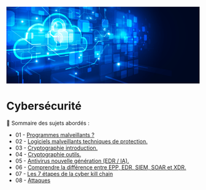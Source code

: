 ![Debian_logo-01](./images/Cloud-et-securite.png)

# Cybersécurité

👋 Sommaire des sujets abordés :

- 01 - [Programmes malveillants ?](PROGRAMMES-MALVEILLANTS.md)
- 02 - [Logiciels malveillants techniques de protection.](LOGICIELS-MALVEILLANTS-techniques_de_protection.md)
- 03 - [Cryptographie introduction.](CRYPTOGRAPHIE-introduction.md)
- 04 - [Cryptographie outils.]()
- 05 - [Antivirus nouvelle génération (EDR / IA).]()
- 06 - [Comprendre la différence entre EPP, EDR, SIEM, SOAR et XDR.](Comprendre-la-différence-entre-EPP-EDR-SIEM-SOAR-et-XDR.md)
- 07 - [Les 7 étapes de la cyber kill chain](Les-7-étapes-de-la-cyber-kill-chain.md)
- 08 - [Attaques]()
